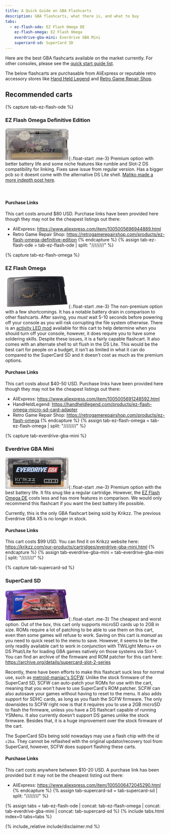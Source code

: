 ```yaml
---
title: A Quick Guide on GBA Flashcarts
description: GBA flashcarts, what there is, and what to buy
tabs:
  - ez-flash-ode: EZ Flash Omega DE
    ez-flash-omega: EZ Flash Omega
    everdrive-gba-mini: Everdrive GBA Mini
    supercard-sd: SuperCard SD
---
```


Here are the best GBA flashcarts available on the market currently. For other consoles, please see the [quick start guide list](index.html).

The below flashcarts are purchasable from AliExpress or reputable retro accessory stores like [Hand Held Legend](https://handheldlegend.com) and [Retro Game Repair Shop](https://retrogamerepairshop.com).

## Recommended carts
{% capture tab-ez-flash-ode %}
### EZ Flash Omega Definitive Edition
![EZ Flash ODE](./assets/images/gba_carts/EZFlash_Omega_DE.png){:.float-start .me-3} Premium option with better battery life and some niche features like rumble and Slot-2 DS compatibility for linking. Fixes save issue from regular version. Has a bigger pcb so it doesnt come with the alternative DS Lite shell. [Mahko made a more indepth post here](https://www.reddit.com/r/Gameboy/comments/kv9y87/after_playing_with_the_new_ezflash_omega/).
<br><br><br>

#### Purchase Links
This cart costs around $80 USD. Purchase links have been provided here though they may not be the cheapest listings out there:
- AliExpress: <https://www.aliexpress.com/item/1005005696944889.html>
- Retro Game Repair Shop: <https://retrogamerepairshop.com/products/ez-flash-omega-definitive-edition>
{% endcapture %}
{% assign tab-ez-flash-ode = tab-ez-flash-ode | split: "////////" %}

{% capture tab-ez-flash-omega %}
### EZ Flash Omega
![EZ Flash Omega](./assets/images/gba_carts/EZFlash_Omega_front.png){:.float-start .me-3} The non-premium option with a few shortcomings. It has a notable battery drain in comparison to other flashcarts. After saving, you *must* wait 5-10 seconds before powering off your console as you will risk corrupting the file system otherwise. There is an [activity LED mod](https://www.youtube.com/watch?v=SsPOobvoBe8) available for this cart to help determine when you should turn off your console, however, it does require you to have some soldering skills. Despite these issues, it is a fairly capable flashcart. It also comes with an alternate shell to sit flush in the DS Lite. This would be the best cart for people on a budget, it isn't as limited in what it can do compared to the SuperCard SD and it doesn't cost as much as the premium options. 

#### Purchase Links
This cart costs about $40-50 USD. Purchase links have been provided here though they may not be the cheapest listings out there:
- AliExpress: <https://www.aliexpress.com/item/1005005691248592.html>
- HandHeldLegend: <https://handheldlegend.com/products/ez-flash-omega-micro-sd-card-adapter>
- Retro Game Repair Shop: <https://retrogamerepairshop.com/products/ez-flash-omega>
{% endcapture %}
{% assign tab-ez-flash-omega = tab-ez-flash-omega | split: "////////" %}

{% capture tab-everdrive-gba-mini %}
### Everdrive GBA Mini
![Everdrive GBA Mini](./assets/images/gba_carts/Everdrive_GBA_Mini.png){:.float-start .me-3} Premium option with the best battery life. It fits snug like a regular cartridge. However, the [EZ Flash Omega DE](?tab=ez-flash-ode) costs less and has more features in comparison. We would only recommend this flashcart if you want the best battery life possible. 

Currently, this is the only GBA flashcart being sold by Krikzz. The previous Everdrive GBA X5 is no longer in stock.

#### Purchase Links
This cart costs $99 USD. You can find it on Krikzz website here: <https://krikzz.com/our-products/cartridges/everdrive-gba-mini.html>
{% endcapture %}
{% assign tab-everdrive-gba-mini = tab-everdrive-gba-mini | split: "////////" %}

{% capture tab-supercard-sd %}
### SuperCard SD
![SuperCard MiniSD](./assets/images/gba_carts/SuperCard_MiniSD_Front.png){:.float-start .me-3} The cheapest and worst option. Out of the box, this cart only supports microSD cards up to 2GB in size. ROMs require a lot of patching to be able to use them on this cart, even then some games will refuse to work. Saving on this cart is *manual* as you need to quick reset to the menu to save. However, it seems to be the only readily available cart to work in conjunction with TWiLight Menu++ on DS Phat/Lite for loading GBA games natively on those systems via Slot-1. You can find an archive of the firmware and ROM patcher for this cart here: <https://archive.org/details/supercard-slot-2-series>

Recently, there have been efforts to make this flashcart suck less for normal use, such as [metroid-maniac's SCFW](https://github.com/metroid-maniac/SCFW). Unlike the stock firmware of the SuperCard SD, SCFW can auto-patch your ROMs for use with the cart, meaning that you won't have to use SuperCard's ROM patcher. SCFW can also autosave your games without having to reset to the menu. It also adds support for SDHC cards, as long as you flash the SCFW firmware. The only downsides to SCFW right now is that it requires you to use a 2GB microSD to flash the firmware, unless you have a DS flashcart capable of running YSMenu. It also currently doesn't support DS games unlike the stock firmware. Besides that, it is a huge improvement over the stock firmware of the cart.

The SuperCard SDs being sold nowadays may use a flash chip with the id `c2ba`. They cannot be reflashed with the original updator/recovery tool from SuperCard, however, SCFW does support flashing these carts.

#### Purchase Links
This cart costs anywhere between $10-20 USD. A purchase link has been provided but it may not be the cheapest listing out there:
- AliExpress: <https://www.aliexpress.com/item/1005006472045290.html>
{% endcapture %}
{% assign tab-supercard-sd = tab-supercard-sd | split: "////////" %}

{% assign tabs = tab-ez-flash-ode | concat: tab-ez-flash-omega | concat: tab-everdrive-gba-mini | concat: tab-supercard-sd %}
{% include tabs.html index=0 tabs=tabs %}

{% include_relative include/disclaimer.md %}

